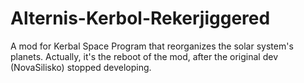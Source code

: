 # Alternis-Kerbol-Rekerjiggered
A mod for Kerbal Space Program that reorganizes the solar system's planets. Actually, it's the reboot of the mod, after the original dev (NovaSilisko) stopped developing.
